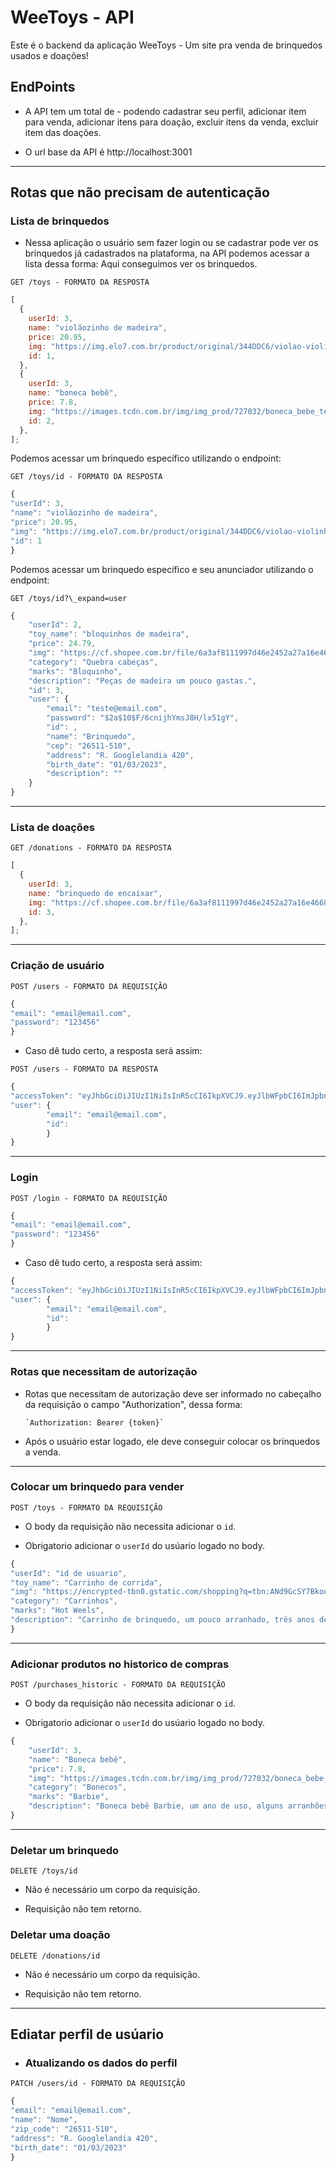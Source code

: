 # WeeToys - API

Este é o backend da aplicação WeeToys - Um site pra venda de brinquedos usados e doações!

## EndPoints

- A API tem um total de - podendo cadastrar seu perfil, adicionar item para venda, adicionar itens para doação, excluir itens da venda,
  excluir item das doações.

- O url base da API é http://localhost:3001

---

## Rotas que não precisam de autenticação

### Lista de brinquedos

- Nessa aplicação o usuário sem fazer login ou se cadastrar pode ver os brinquedos já cadastrados na plataforma, na API podemos acessar a lista dessa forma: Aqui conseguimos ver os brinquedos.

`GET /toys - FORMATO DA RESPOSTA`

```javascript
[
  {
    userId: 3,
    name: "violãozinho de madeira",
    price: 20.95,
    img: "https://img.elo7.com.br/product/original/344DDC6/violao-violinha-infantil-brinquedo-musical-viola-infantil.jpg",
    id: 1,
  },
  {
    userId: 3,
    name: "boneca bebê",
    price: 7.8,
    img: "https://images.tcdn.com.br/img/img_prod/727032/boneca_bebe_te_quero_949_1_2bb5a0f480a692aa4b6702e1bcb5f18f.jpg",
    id: 2,
  },
];
```

Podemos acessar um brinquedo específico utilizando o endpoint:

`GET /toys/id - FORMATO DA RESPOSTA`

```javascript
{
"userId": 3,
"name": "violãozinho de madeira",
"price": 20.95,
"img": "https://img.elo7.com.br/product/original/344DDC6/violao-violinha-infantil-brinquedo-musical-viola-infantil.jpg",
"id": 1
}
```

Podemos acessar um brinquedo específico e seu anunciador utilizando o endpoint:

`GET /toys/id?\_expand=user`

```javascript
{
	"userId": 2,
	"toy_name": "bloquinhos de madeira",
	"price": 24.79,
	"img": "https://cf.shopee.com.br/file/6a3af8111997d46e2452a27a16e4668b",
	"category": "Quebra cabeças",
	"marks": "Bloquinho",
	"description": "Peças de madeira um pouco gastas.",
	"id": 3,
	"user": {
		"email": "teste@email.com",
		"password": "$2a$10$F/6cnijhYmsJ8H/lx51gY",
		"id": ,
		"name": "Brinquedo",
		"cep": "26511-510",
		"address": "R. Googlelandia 420",
		"birth_date": "01/03/2023",
		"description": ""
	}
}
```

---

### Lista de doações

`GET /donations - FORMATO DA RESPOSTA`

```javascript
[
  {
    userId: 3,
    name: "brinquedo de encaixar",
    img: "https://cf.shopee.com.br/file/6a3af8111997d46e2452a27a16e4668b",
    id: 3,
  },
];
```

---

### Criação de usuário

`POST /users - FORMATO DA REQUISIÇÃO`

```javascript
{
"email": "email@email.com",
"password": "123456"
}
```

- Caso dê tudo certo, a resposta será assim:

`POST /users - FORMATO DA RESPOSTA`

```javascript
{
"accessToken": "eyJhbGciOiJIUzI1NiIsInR5cCI6IkpXVCJ9.eyJlbWFpbCI6ImJpbnF1ZWRMUBlbWFpbC5jb20iLCJpYXQiOjE2NzI3NTE0NTMsImV4cCI6MTY3Mjc1NTA1Mywic3ViIjoiMyJ9.lnOinVT_JWGN9znvWqmAmuLJXhBfqY5NTncmvsLlr0",
"user": {
        "email": "email@email.com",
        "id":
        }
}
```

---

### Login

`POST /login - FORMATO DA REQUISIÇÃO`

```javascript
{
"email": "email@email.com",
"password": "123456"
}
```

- Caso dê tudo certo, a resposta será assim:

```javascript
{
"accessToken": "eyJhbGciOiJIUzI1NiIsInR5cCI6IkpXVCJ9.eyJlbWFpbCI6ImJpbnF1ZRvQGVtYWlsLmNvbSIsImlhdCI6MTY3Mjc2Njk3NSwiZXhwIjoxNjcyNzcwNTc1LCJzdWIiOiIyIn0.5SaUZdzYglSi4THOjJb-eiu7ppX3XChFRbr8UdcreBM",
"user": {
        "email": "email@email.com",
        "id":
        }
}
```

---

### Rotas que necessitam de autorização

- Rotas que necessitam de autorização deve ser informado no cabeçalho da requisição o campo "Authorization", dessa forma:

      `Authorization: Bearer {token}`

- Após o usuário estar logado, ele deve conseguir colocar os brinquedos a venda.

---

### Colocar um brinquedo para vender

`POST /toys - FORMATO DA REQUISIÇÃO`

- O body da requisição não necessita adicionar o `id`.

- Obrigatorio adicionar o `userId` do usúario logado no body.

```javascript
{
"userId": "id de usuario",
"toy_name": "Carrinho de corrida",
"img": "https://encrypted-tbn0.gstatic.com/shopping?q=tbn:ANd9GcSY7Bkoq-gbtroZhdryza3qmSC0mTuFtrN8dORSzaleOS7zg8dNlcHGqqT4ZF2qT099wSf8Vj8nSA&usqp=CAc",
"category": "Carrinhos",
"marks": "Hot Weels",
"description": "Carrinho de brinquedo, um pouco arranhado, três anos de uso.",
}
```

---

### Adicionar produtos no historico de compras

`POST /purchases_historic - FORMATO DA REQUISIÇÃO`

- O body da requisição não necessita adicionar o `id`.

- Obrigatorio adicionar o `userId` do usúario logado no body.

```javascript
{
	"userId": 3,
	"name": "Boneca bebê",
	"price": 7.8,
	"img": "https://images.tcdn.com.br/img/img_prod/727032/boneca_bebe_te_quero_949_1_2bb5a0f480a692aa4b6702e1bcb5f18f.jpg",
	"category": "Bonecos",
	"marks": "Barbie",
	"description": "Boneca bebê Barbie, um ano de uso, alguns arranhões."
}
```

---

### Deletar um brinquedo

`DELETE /toys/id`

- Não é necessário um corpo da requisição.

- Requisição não tem retorno.

### Deletar uma doação

`DELETE /donations/id`

- Não é necessário um corpo da requisição.

- Requisição não tem retorno.

---

## Ediatar perfil de usúario

- ### Atualizando os dados do perfil

`PATCH /users/id - FORMATO DA REQUISIÇÃO`

```javascript
{
"email": "email@email.com",
"name": "Nome",
"zip_code": "26511-510",
"address": "R. Googlelandia 420",
"birth_date": "01/03/2023"
}
```
